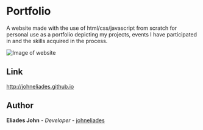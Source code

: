 # Portfolio

A website made with the use of html/css/javascript from scratch for personal use as a portfolio depicting my projects, events I have participated in and the skills acquired in the process.

![Image of website](https://github.com/johneliades/johneliades.github.io/blob/master/images/portfolio.png)

## Link

http://johneliades.github.io

## Author

**Eliades John** - *Developer* - [johneliades](https://github.com/johneliades)
